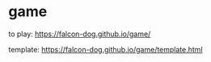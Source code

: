 # game

to play: https://falcon-dog.github.io/game/

template: https://falcon-dog.github.io/game/template.html

